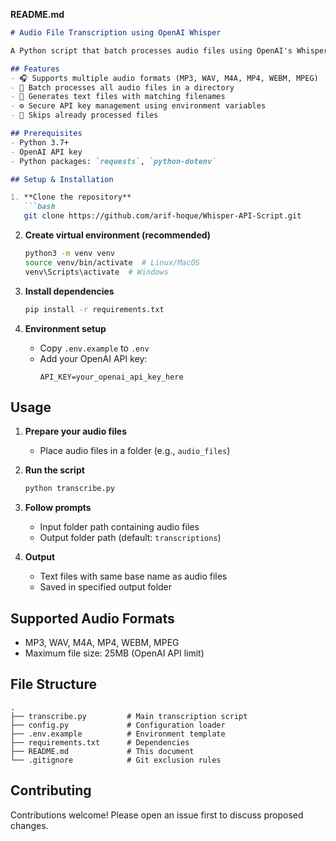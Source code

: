 **README.md**
```markdown
# Audio File Transcription using OpenAI Whisper

A Python script that batch processes audio files using OpenAI's Whisper API to generate text transcriptions.

## Features
- 🎧 Supports multiple audio formats (MP3, WAV, M4A, MP4, WEBM, MPEG)
- 📁 Batch processes all audio files in a directory
- 📝 Generates text files with matching filenames
- ⚙️ Secure API key management using environment variables
- 🚫 Skips already processed files

## Prerequisites
- Python 3.7+
- OpenAI API key
- Python packages: `requests`, `python-dotenv`

## Setup & Installation

1. **Clone the repository**
   ```bash
   git clone https://github.com/arif-hoque/Whisper-API-Script.git
   ```

2. **Create virtual environment (recommended)**
   ```bash
   python3 -m venv venv
   source venv/bin/activate  # Linux/MacOS
   venv\Scripts\activate  # Windows
   ```

3. **Install dependencies**
   ```bash
   pip install -r requirements.txt
   ```

4. **Environment setup**
   - Copy `.env.example` to `.env`
   - Add your OpenAI API key:
     ```env
     API_KEY=your_openai_api_key_here
     ```

## Usage

1. **Prepare your audio files**
   - Place audio files in a folder (e.g., `audio_files`)

2. **Run the script**
   ```bash
   python transcribe.py
   ```

3. **Follow prompts**
   - Input folder path containing audio files
   - Output folder path (default: `transcriptions`)

4. **Output**
   - Text files with same base name as audio files
   - Saved in specified output folder

## Supported Audio Formats
- MP3, WAV, M4A, MP4, WEBM, MPEG
- Maximum file size: 25MB (OpenAI API limit)

## File Structure
```
.
├── transcribe.py         # Main transcription script
├── config.py             # Configuration loader
├── .env.example          # Environment template
├── requirements.txt      # Dependencies
├── README.md             # This document
└── .gitignore            # Git exclusion rules
```

## Contributing
Contributions welcome! Please open an issue first to discuss proposed changes.
